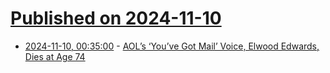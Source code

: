 # [Published on 2024-11-10](index.md)

* [2024-11-10, 00:35:00](https://soylentnews.org/article.pl?sid=24/11/08/2028216&from=rss) - [AOL’s ‘You’ve Got Mail’ Voice, Elwood Edwards, Dies at Age 74](https://soylentnews.org/article.pl?sid=24/11/08/2028216&from=rss)
